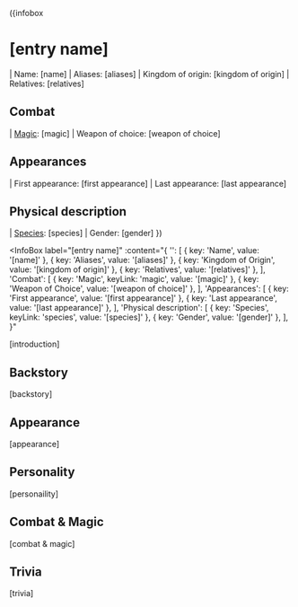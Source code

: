 <!-- Anything surrounded by "[]" can be replaced freely -->
<!-- It is preferred that you don't touch anything else unless said otherwise-->

<!-- Delete all comments once the page is complete to reduce file size -->

({infobox
# [entry name]
<!-- An image is optional for an entry's infobox -->
<!-- To include an image in the infobox, delete the surrounding comment -->
<!-- ![entry name](backend/images/[image name].png) -->
| Name: [name]
| Aliases: [aliases] <!-- If multiple values, seperate them with <br> (i.e. Value 1 <br> Value 2) -->
| Kingdom of origin: [kingdom of origin]
| Relatives: [relatives] <!-- If multiple values, seperate them with <br> (i.e. Value 1 <br> Value 2) -->
## Combat
| [Magic](/magic): [magic] <!-- If multiple values, seperate them with <br> (i.e. Value 1 <br> Value 2) -->
| Weapon of choice: [weapon of choice]
## Appearances
| First appearance: [first appearance]
| Last appearance: [last appearance]
## Physical description
| [Species](/species): [species]
| Gender: [gender]
})

<!-- Info boxes are recieiving some massive changes -->
<!-- I highly recommend asking for help when handling them -->
<InfoBox
  label="[entry name]"
  :content="{
    '': [
      { key: 'Name', value: '[name]' },
      { key: 'Aliases', value: '[aliases]' },
      { key: 'Kingdom of Origin', value: '[kingdom of origin]' },
      { key: 'Relatives', value: '[relatives]' },
    ],
    'Combat': [
      { key: 'Magic', keyLink: 'magic', value: '[magic]' },
      { key: 'Weapon of Choice', value: '[weapon of choice]' },
    ],
    'Appearances': [
      { key: 'First appearance', value: '[first appearance]' },
      { key: 'Last appearance', value: '[last appearance]' },
    ],
    'Physical description': [
      { key: 'Species', keyLink: 'species', value: '[species]' },
      { key: 'Gender', value: '[gender]' },
    ],
  }"
>
  <!-- An image is optional for an entry's infobox -->
  <!-- To include an image in the infobox, delete the surrounding comment below -->
  <!-- <img src="../images/[image name].png" alt="[entry name]" /> -->
<InfoBox>

<!-- A quote is optional for an entry -->
<!-- To include a quote on the entry, delete the surrounding comment below -->
<!--
  > [quote]
  >
  > ― [speaker]
-->

<!-- Introduce the character here -->
[introduction]

## Backstory

<!-- Put the character's backstory here -->
[backstory]

## Appearance

<!-- Describe the character's appearance here -->
[appearance]

## Personality

<!-- Describe the character's personlity here -->
[personaility]

## Combat & Magic

<!-- Describe the character's combat and magic skills here -->
[combat & magic]

## Trivia

<!-- Add some character trivia here -->
[trivia]